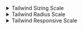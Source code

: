 
<details>
<summary>Tailwind Sizing Scale</summary>

| Classe Tailwind | Pixels | rem      |
| --------------- | ------ | -------- |
| `0`             | 0px    | 0rem     |
| `0.5`           | 2px    | 0.125rem |
| `1`             | 4px    | 0.25rem  |
| `1.5`           | 6px    | 0.375rem |
| `2`             | 8px    | 0.5rem   |
| `2.5`           | 10px   | 0.625rem |
| `3`             | 12px   | 0.75rem  |
| `3.5`           | 14px   | 0.875rem |
| `4`             | 16px   | 1rem     |
| `5`             | 20px   | 1.25rem  |
| `6`             | 24px   | 1.5rem   |
| `7`             | 28px   | 1.75rem  |
| `8`             | 32px   | 2rem     |
| `9`             | 36px   | 2.25rem  |
| `10`            | 40px   | 2.5rem   |
| `11`            | 44px   | 2.75rem  |
| `12`            | 48px   | 3rem     |
| `14`            | 56px   | 3.5rem   |
| `16`            | 64px   | 4rem     |
| `20`            | 80px   | 5rem     |
| `24`            | 96px   | 6rem     |
| `28`            | 112px  | 7rem     |
| `32`            | 128px  | 8rem     |
| `36`            | 144px  | 9rem     |
| `40`            | 160px  | 10rem    |
| `44`            | 176px  | 11rem    |
| `48`            | 192px  | 12rem    |
| `52`            | 208px  | 13rem    |
| `56`            | 224px  | 14rem    |
| `60`            | 240px  | 15rem    |
| `64`            | 256px  | 16rem    |
| `72`            | 288px  | 18rem    |
| `80`            | 320px  | 20rem    |
| `96`            | 384px  | 24rem    |

</details>
<details>
<summary>Tailwind Radius Scale</summary>
### 🟣 Tailwind CSS Border Radius Scale

| Classe Tailwind | Description             | Pixels (approx.) | rem      |
| --------------- | ----------------------- | ---------------- | -------- |
| `rounded-none`  | Pas de radius           | 0px              | 0rem     |
| `rounded-sm`    | Petit rayon             | 2px              | 0.125rem |
| `rounded`       | Rayon par défaut        | 4px              | 0.25rem  |
| `rounded-md`    | Rayon moyen             | 6px              | 0.375rem |
| `rounded-lg`    | Grand rayon             | 8px              | 0.5rem   |
| `rounded-xl`    | Très grand rayon        | 12px             | 0.75rem  |
| `rounded-2xl`   | Rayon très large        | 16px             | 1rem     |
| `rounded-3xl`   | Rayon encore plus large | 24px             | 1.5rem   |
| `rounded-full`  | Rayon maximum (cercle)  | 9999px           | -        |

### ➕ Spécifiques par coin

| Classe         | Coin                  |
| -------------- | --------------------- |
| `rounded-tl-*` | coin supérieur gauche |
| `rounded-tr-*` | coin supérieur droit  |
| `rounded-bl-*` | coin inférieur gauche |
| `rounded-br-*` | coin inférieur droit  |
| `rounded-t-*`  | coins supérieurs      |
| `rounded-b-*`  | coins inférieurs      |
| `rounded-l-*`  | coins gauches         |
| `rounded-r-*`  | coins droits          |

</details>
<details>
<summary>Tailwind Responsive Scale</summary>

| Préfixe | Min-width (px) | Utilisation dans les classes Tailwind              |
| ------- | -------------- | -------------------------------------------------- |
| `sm`    | 640px          | `sm:text-xl` → Appliqué **à partir de 640px**      |
| `md`    | 768px          | `md:flex` → Appliqué **à partir de 768px**         |
| `lg`    | 1024px         | `lg:grid-cols-4` → Appliqué **à partir de 1024px** |
| `xl`    | 1280px         | `xl:py-10` → Appliqué **à partir de 1280px**       |
| `2xl`   | 1536px         | `2xl:text-4xl` → Appliqué **à partir de 1536px**   |

> 🧠 Tailwind fonctionne en **mobile-first** : les classes sans préfixe s'appliquent à tous les écrans, puis les préfixes ajoutent des styles **au-dessus** du breakpoint spécifié.

---

</details>
